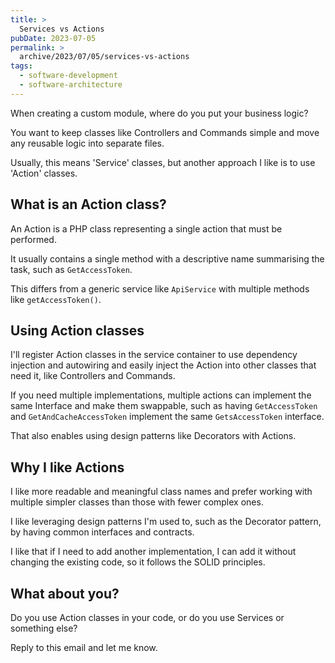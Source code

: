 ```yaml
---
title: >
  Services vs Actions
pubDate: 2023-07-05
permalink: >
  archive/2023/07/05/services-vs-actions
tags:
  - software-development
  - software-architecture
---
```


When creating a custom module, where do you put your business logic?

You want to keep classes like Controllers and Commands simple and move any reusable logic into separate files.

Usually, this means 'Service' classes, but another approach I like is to use 'Action' classes.

## What is an Action class?

An Action is a PHP class representing a single action that must be performed.

It usually contains a single method with a descriptive name summarising the task, such as `GetAccessToken`.

This differs from a generic service like `ApiService` with multiple methods like `getAccessToken()`.

## Using Action classes

I'll register Action classes in the service container to use dependency injection and autowiring and easily inject the Action into other classes that need it, like Controllers and Commands.

If you need multiple implementations, multiple actions can implement the same Interface and make them swappable, such as having `GetAccessToken` and `GetAndCacheAccessToken` implement the same `GetsAccessToken` interface.

That also enables using design patterns like Decorators with Actions.

## Why I like Actions

I like more readable and meaningful class names and prefer working with multiple simpler classes than those with fewer complex ones.

I like leveraging design patterns I'm used to, such as the Decorator pattern, by having common interfaces and contracts.

I like that if I need to add another implementation, I can add it without changing the existing code, so it follows the SOLID principles.

## What about you?

Do you use Action classes in your code, or do you use Services or something else?

Reply to this email and let me know.
